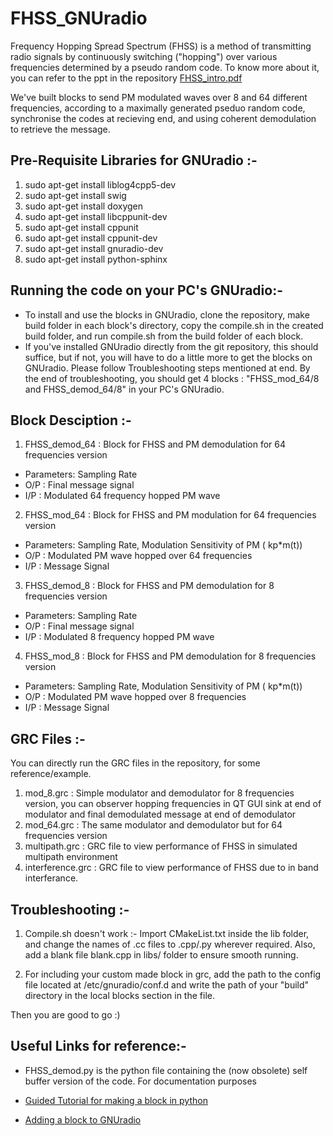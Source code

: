 # FHSS_GNUradio
Frequency Hopping Spread Spectrum (FHSS) is a method of transmitting radio signals by continuously switching ("hopping") over various frequencies determined by a pseudo random code. 
To know more about it, you can refer to the ppt in the repository [FHSS_intro.pdf](https://github.com/Agrim9/FHSS_GNUradio/blob/master/FHSS_intro.pdf)

We've built blocks to send PM modulated waves over 8 and 64 different frequencies, according to a maximally generated pseduo random code, synchronise the codes at recieving end, and using coherent demodulation to retrieve the message.

## Pre-Requisite Libraries for GNUradio :-

  1. sudo apt-get install liblog4cpp5-dev
  2. sudo apt-get install swig
  3. sudo apt-get install doxygen
  4. sudo apt-get install libcppunit-dev
  5. sudo apt-get install cppunit
  6. sudo apt-get install cppunit-dev
  7. sudo apt-get install gnuradio-dev
  8. sudo apt-get install python-sphinx

## Running the code on your PC's GNUradio:-

* To install and use the blocks in GNUradio, clone the repository, make build folder in each block's directory, copy the compile.sh in the created build folder, and run compile.sh from the build folder of each block. 
* If you've installed GNUradio directly from the git repository, this should suffice, but if not, you will have to do a little more to get the blocks on GNUradio. Please follow Troubleshooting steps mentioned at end. By the end of troubleshooting, you should get 4 blocks : "FHSS_mod_64/8 and FHSS_demod_64/8" in your PC's GNUradio.

## Block Desciption :-
1. FHSS_demod_64 : Block for FHSS and PM demodulation for 64 frequencies version 
  - Parameters: Sampling Rate 
  - O/P : Final message signal 
  - I/P : Modulated 64 frequency hopped PM wave
 
2. FHSS_mod_64   : Block for FHSS and PM modulation for 64 frequencies version 
  - Parameters: Sampling Rate, Modulation Sensitivity of PM ( kp*m(t))
  - O/P : Modulated PM wave hopped over 64 frequencies
  - I/P : Message Signal
  
3. FHSS_demod_8  : Block for FHSS and PM demodulation for 8 frequencies version 
  - Parameters: Sampling Rate 
  - O/P : Final message signal 
  - I/P : Modulated 8 frequency hopped PM wave
  
4. FHSS_mod_8    : Block for FHSS and PM demodulation for 8 frequencies version 
  - Parameters: Sampling Rate, Modulation Sensitivity of PM ( kp*m(t))
  - O/P : Modulated PM wave hopped over 8 frequencies
  - I/P : Message Signal
 
## GRC Files :-
You can directly run the GRC files in the repository, for some reference/example. 

1. mod_8.grc : Simple modulator and demodulator for 8 frequencies version, you can observer hopping frequencies in QT GUI sink at end of modulator and final demodulated message at end of demodulator
2. mod_64.grc : The same modulator and demodulator but for 64 frequencies version
3. multipath.grc : GRC file to view performance of FHSS in simulated multipath environment
4. interference.grc : GRC file to view performance of FHSS due to in band interferance.

## Troubleshooting :-

1. Compile.sh doesn't work :- Import CMakeList.txt inside the lib folder, and change the names of .cc files to .cpp/.py wherever required. Also, add a blank file blank.cpp in libs/ folder to ensure smooth running. 

2. For including your custom made block in grc, add the path to the config file located at /etc/gnuradio/conf.d and write the path of your "build" directory in the local blocks section in the file.

Then you are good to go :)

## Useful Links for reference:-

- FHSS_demod.py is the python file containing the (now obsolete) self buffer version of the code. For documentation purposes

- [Guided Tutorial for making a block in python](http://gnuradio.org/redmine/projects/gnuradio/wiki/Guided_Tutorial_GNU_Radio_in_Python)

- [Adding a block to GNUradio](http://gnuradio.org/redmine/projects/gnuradio/repository/entry/gr-blocks/python/blocks/qa_block_gateway.py)
